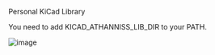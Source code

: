 Personal KiCad Library

You need to add KICAD_ATHANNISS_LIB_DIR to your PATH.

![image](https://github.com/athanniss/kicad-lib/assets/28317438/5951f419-2f73-4a86-b148-4265d14a605b)

